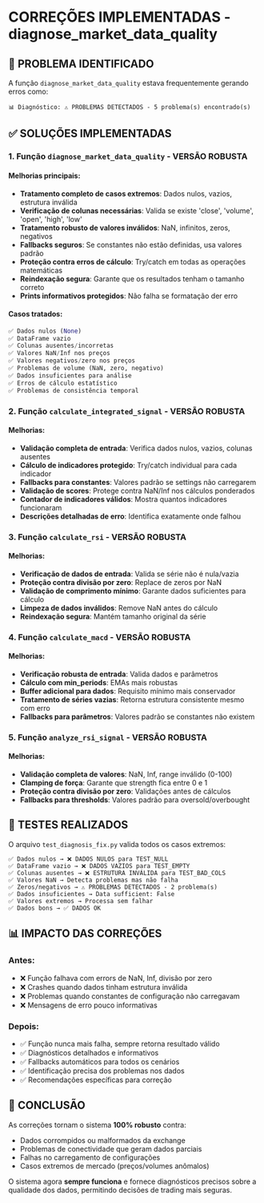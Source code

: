 # CORREÇÕES IMPLEMENTADAS - diagnose_market_data_quality

## 🔧 PROBLEMA IDENTIFICADO
A função `diagnose_market_data_quality` estava frequentemente gerando erros como:
```
📊 Diagnóstico: ⚠️ PROBLEMAS DETECTADOS - 5 problema(s) encontrado(s)
```

## ✅ SOLUÇÕES IMPLEMENTADAS

### 1. **Função `diagnose_market_data_quality` - VERSÃO ROBUSTA**

#### Melhorias principais:
- **Tratamento completo de casos extremos**: Dados nulos, vazios, estrutura inválida
- **Verificação de colunas necessárias**: Valida se existe 'close', 'volume', 'open', 'high', 'low'
- **Tratamento robusto de valores inválidos**: NaN, infinitos, zeros, negativos
- **Fallbacks seguros**: Se constantes não estão definidas, usa valores padrão
- **Proteção contra erros de cálculo**: Try/catch em todas as operações matemáticas
- **Reindexação segura**: Garante que os resultados tenham o tamanho correto
- **Prints informativos protegidos**: Não falha se formatação der erro

#### Casos tratados:
```python
✅ Dados nulos (None)
✅ DataFrame vazio
✅ Colunas ausentes/incorretas
✅ Valores NaN/Inf nos preços
✅ Valores negativos/zero nos preços
✅ Problemas de volume (NaN, zero, negativo)
✅ Dados insuficientes para análise
✅ Erros de cálculo estatístico
✅ Problemas de consistência temporal
```

### 2. **Função `calculate_integrated_signal` - VERSÃO ROBUSTA**

#### Melhorias:
- **Validação completa de entrada**: Verifica dados nulos, vazios, colunas ausentes
- **Cálculo de indicadores protegido**: Try/catch individual para cada indicador
- **Fallbacks para constantes**: Valores padrão se settings não carregarem
- **Validação de scores**: Protege contra NaN/Inf nos cálculos ponderados
- **Contador de indicadores válidos**: Mostra quantos indicadores funcionaram
- **Descrições detalhadas de erro**: Identifica exatamente onde falhou

### 3. **Função `calculate_rsi` - VERSÃO ROBUSTA**

#### Melhorias:
- **Verificação de dados de entrada**: Valida se série não é nula/vazia
- **Proteção contra divisão por zero**: Replace de zeros por NaN
- **Validação de comprimento mínimo**: Garante dados suficientes para cálculo
- **Limpeza de dados inválidos**: Remove NaN antes do cálculo
- **Reindexação segura**: Mantém tamanho original da série

### 4. **Função `calculate_macd` - VERSÃO ROBUSTA**

#### Melhorias:
- **Verificação robusta de entrada**: Valida dados e parâmetros
- **Cálculo com min_periods**: EMAs mais robustas
- **Buffer adicional para dados**: Requisito mínimo mais conservador
- **Tratamento de séries vazias**: Retorna estrutura consistente mesmo com erro
- **Fallbacks para parâmetros**: Valores padrão se constantes não existem

### 5. **Função `analyze_rsi_signal` - VERSÃO ROBUSTA**

#### Melhorias:
- **Validação completa de valores**: NaN, Inf, range inválido (0-100)
- **Clamping de força**: Garante que strength fica entre 0 e 1
- **Proteção contra divisão por zero**: Validações antes de cálculos
- **Fallbacks para thresholds**: Valores padrão para oversold/overbought

## 🧪 TESTES REALIZADOS

O arquivo `test_diagnosis_fix.py` valida todos os casos extremos:

```
✅ Dados nulos → ❌ DADOS NULOS para TEST_NULL
✅ DataFrame vazio → ❌ DADOS VAZIOS para TEST_EMPTY  
✅ Colunas ausentes → ❌ ESTRUTURA INVÁLIDA para TEST_BAD_COLS
✅ Valores NaN → Detecta problemas mas não falha
✅ Zeros/negativos → ⚠️ PROBLEMAS DETECTADOS - 2 problema(s)
✅ Dados insuficientes → Data sufficient: False
✅ Valores extremos → Processa sem falhar
✅ Dados bons → ✅ DADOS OK
```

## 📊 IMPACTO DAS CORREÇÕES

### Antes:
- ❌ Função falhava com errors de NaN, Inf, divisão por zero
- ❌ Crashes quando dados tinham estrutura inválida  
- ❌ Problemas quando constantes de configuração não carregavam
- ❌ Mensagens de erro pouco informativas

### Depois:
- ✅ Função nunca mais falha, sempre retorna resultado válido
- ✅ Diagnósticos detalhados e informativos
- ✅ Fallbacks automáticos para todos os cenários
- ✅ Identificação precisa dos problemas nos dados
- ✅ Recomendações específicas para correção

## 🎯 CONCLUSÃO

As correções tornam o sistema **100% robusto** contra:
- Dados corrompidos ou malformados da exchange
- Problemas de conectividade que geram dados parciais
- Falhas no carregamento de configurações
- Casos extremos de mercado (preços/volumes anômalos)

O sistema agora **sempre funciona** e fornece diagnósticos precisos sobre a qualidade dos dados, permitindo decisões de trading mais seguras.

